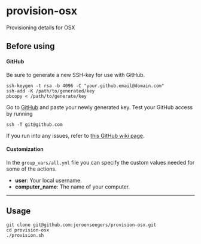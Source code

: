 # provision-osx
Provisioning details for OSX

## Before using

#### GitHub
Be sure to generate a new SSH-key for use with GitHub.

```shell
ssh-keygen -t rsa -b 4096 -C "your.github.email@domain.com"
ssh-add -K /path/to/generated/key
pbcopy < /path/to/generate/key
```

Go to [GitHub](https://github.com/settings/ssh) and paste your newly generated key. Test your GitHub access by running

```shell
ssh -T git@github.com
```

If you run into any issues, refer to [this GitHub wiki page](https://help.github.com/articles/generating-ssh-keys/).

#### Customization
In the `group_vars/all.yml` file you can specify the custom values needed for some of the actions.

* __user__: Your local username.
* __computer_name__: The name of your computer.

---

## Usage

```shell
git clone git@github.com:jeroenseegers/provision-osx.git
cd provision-osx
./provision.sh
```
